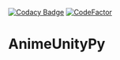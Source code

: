 [![Codacy Badge](https://app.codacy.com/project/badge/Grade/58819cf177b24671b65b8c6ac2083fe5)](https://www.codacy.com/manual/ale-ben/AnimeUnityUI?utm_source=github.com&amp;utm_medium=referral&amp;utm_content=ale-ben/AnimeUnityUI&amp;utm_campaign=Badge_Grade)
[![CodeFactor](https://www.codefactor.io/repository/github/ale-ben/animeunityui/badge)](https://www.codefactor.io/repository/github/ale-ben/animeunityui)

# AnimeUnityPy

